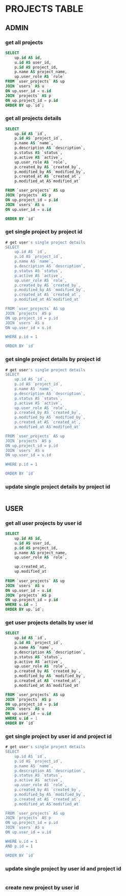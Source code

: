 # PROJECTS TABLE
## ADMIN
### get all projects
```sql
SELECT 
	up.id AS id, 
	u.id AS user_id,
	p.id AS project_id,
	p.name AS project_name,
	up.user_role AS `role`
FROM `user_projects` AS up
JOIN `users` AS u
ON up.user_id = u.id
JOIN `projects` AS p
ON up.project_id = p.id
ORDER BY up.`id`;

```
### get all projects details
```sql
SELECT 
	up.id AS `id`,
	p.id AS `project_id`,
	p.name AS `name`,
	p.description AS `description`,
	p.status AS `status`,
	p.active AS `active`,
	up.user_role AS `role`,
	p.created_by AS `created_by`,
	p.modified_by AS `modified_by`,
	p.created_at AS `created_at`,
	p.modified_at AS`modified_at`

FROM `user_projects` AS up
JOIN `projects` AS p
ON up.project_id = p.id
JOIN `users` AS u
ON up.user_id = u.id

ORDER BY `id`
```
### get single project by project id
```sql
# get user's single project details
SELECT 
	up.id AS `id`,
	p.id AS `project_id`,
	p.name AS `name`,
	p.description AS `description`,
	p.status AS `status`,
	p.active AS `active`,
	up.user_role AS `role`,
	p.created_by AS `created_by`,
	p.modified_by AS `modified_by`,
	p.created_at AS `created_at`,
	p.modified_at AS`modified_at`

FROM `user_projects` AS up
JOIN `projects` AS p
ON up.project_id = p.id
JOIN `users` AS u
ON up.user_id = u.id

WHERE p.id = 1

ORDER BY `id`
```
### get single project details by project id
```sql
# get user's single project details
SELECT 
	up.id AS `id`,
	p.id AS `project_id`,
	p.name AS `name`,
	p.description AS `description`,
	p.status AS `status`,
	p.active AS `active`,
	up.user_role AS `role`,
	p.created_by AS `created_by`,
	p.modified_by AS `modified_by`,
	p.created_at AS `created_at`,
	p.modified_at AS`modified_at`

FROM `user_projects` AS up
JOIN `projects` AS p
ON up.project_id = p.id
JOIN `users` AS u
ON up.user_id = u.id

WHERE p.id = 1

ORDER BY `id`
```
###  update single project details by project id
```sql
```

## USER
### get all user projects by user id
```sql
SELECT 
	up.id AS id, 
	u.id AS user_id,
	p.id AS project_id,
	p.name AS project_name,
	up.user_role AS `role`,

	up.created_at,
	up.modified_at	
	
FROM `user_projects` AS up
JOIN `users` AS u
ON up.user_id = u.id
JOIN `projects` AS p
ON up.project_id = p.id
WHERE u.id = 1
ORDER BY up.`id`;
```
### get user projects details by user id
```sql
SELECT 
	up.id AS `id`,
	p.id AS `project_id`,
	p.name AS `name`,
	p.description AS `description`,
	p.status AS `status`,
	p.active AS `active`,
	up.user_role AS `role`,
	p.created_by AS `created_by`,
	p.modified_by AS `modified_by`,
	p.created_at AS `created_at`,
	p.modified_at AS`modified_at`

FROM `user_projects` AS up
JOIN `projects` AS p
ON up.project_id = p.id
JOIN `users` AS u
ON up.user_id = u.id
WHERE u.id = 1
ORDER BY `id`
```
### get single project by user id and project id
```sql
# get user's single project details
SELECT 
	up.id AS `id`,
	p.id AS `project_id`,
	p.name AS `name`,
	p.description AS `description`,
	p.status AS `status`,
	p.active AS `active`,
	up.user_role AS `role`,
	p.created_by AS `created_by`,
	p.modified_by AS `modified_by`,
	p.created_at AS `created_at`,
	p.modified_at AS`modified_at`

FROM `user_projects` AS up
JOIN `projects` AS p
ON up.project_id = p.id
JOIN `users` AS u
ON up.user_id = u.id

WHERE u.id = 1
AND p.id = 1

ORDER BY `id`
```
### update single project by user id and project id
```sql
```
### create new project by user id
```sql
```
